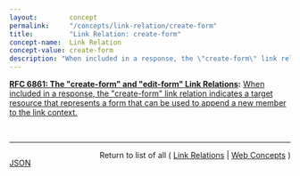 ```yaml
---
layout:        concept
permalink:     "/concepts/link-relation/create-form"
title:         "Link Relation: create-form"
concept-name:  Link Relation
concept-value: create-form
description: "When included in a response, the \"create-form\" link relation indicates a target resource that represents a form that can be used to append a new member to the link context."
---
```


**[RFC 6861: The "create-form" and "edit-form" Link Relations](/specs/IETF/RFC/6861 "RFC 5988 standardized a means of indicating the relationships between resources on the Web. This specification defines link relation types that may be used to express the relationships between a resource and an input form for constructing data submissions."):** [When included in a response, the "create-form" link relation indicates a target resource that represents a form that can be used to append a new member to the link context.](http://tools.ietf.org/html/rfc6861#section-3.1 "Read documentation for Link Relation &#34;create-form&#34;")

<br/>
<hr/>

<p style="float : left"><a href="./create-form.json" title="JSON representing this particular Web Concept value">JSON</a></p>
<p style="text-align: right">Return to list of all ( <a href="../link-relation/">Link Relations</a> | <a href="../">Web Concepts</a> )</p>
